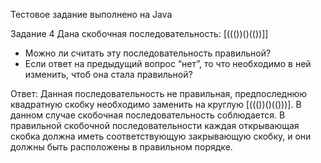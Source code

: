 
 Тестовое задание выполнено на Java


Задание 4 
Дана скобочная последовательность: [((())()(())]]
- Можно ли считать эту последовательность правильной?
- Если ответ на предыдущий вопрос “нет”, то что необходимо в ней изменить, чтоб она стала правильной?


Ответ: 
Данная последовательность не правильная, предпоследнюю квадратную скобку необходимо заменить на круглую  [((())()(()))]. В данном случае скобочная последовательность соблюдается. 
В правильной скобочной последовательности каждая открывающая скобка должна иметь соответствующую закрывающую скобку, и они должны быть расположены в правильном порядке.
